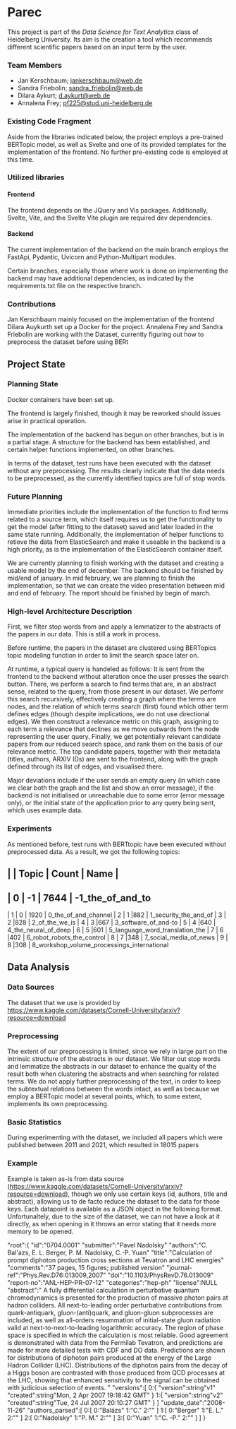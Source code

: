 # Parec
This project is part of the _Data Science for Text Analytics_ class of Heidelberg University. Its aim is the creation a tool which recommends different scientific papers based on an input term by the user. 


### Team Members
- Jan Kerschbaum; jankerschbaum@web.de
- Sandra Friebolin; sandra_friebolin@web.de
- Dilara Aykurt; d.aykurt@web.de
- Annalena Frey; pf225@stud.uni-heidelberg.de

### Existing Code Fragment

Aside from the libraries indicated below, the project employs a pre-trained BERTopic model, as well as Svelte and one of its provided templates for the implementation of the frontend. No further pre-existing code is employed at this time.

### Utilized libraries

#### Frontend

The frontend depends on the JQuery and Vis packages. Additionally, Svelte, Vite, and the Svelte Vite plugin are required dev dependencies. 

#### Backend

The current implementation of the backend on the main branch employs the FastApi, Pydantic, Uvicorn and Python-Multipart modules.

Certain branches, especially those where work is done on implementing the backend may have additional dependencies, as indicated by the requirements.txt file on the respective branch.

### Contributions
Jan Kerschbaum mainly focused on the implementation of the frontend 
Dilara Auykurth set up a Docker for the project.
Annalena Frey and Sandra Friebolin are working with the Dataset, currently figuring out how to preprocess the dataset before using BERt

## Project State

### Planning State
Docker containers have been set up.

The frontend is largely finished, though it may be reworked should issues arise in practical operation.

The implementation of the backend has begun on other branches, but is in a partial stage. A structure for the backend has been established, and certain helper functions implemented, on other branches.

In terms of the dataset, test runs have been executed with the dataset without any preprocessing. The results clearly indicate that the data needs to be preprocessed, as the currently identified topics are full of stop words.

### Future Planning

Immediate priorities include the implementation of the function to find terms related to a source term, which itself requires us to get the functionality to get the model (after fitting to the dataset) saved and later loaded in the same state running. Additionally, the implementation of helper functions to retieve the data from ElasticSearch and make it useable in the backend is a high priority, as is the implementation of the ElasticSearch container itself.

We are currently planning to finish working with the dataset and creating a usable model by the end of december.
The backend should be finished by mid/end of january.
In mid february, we are planning to finish the implementation, so that we can create the video presentation between mid and end of february.
The report should be finished by begin of march.

### High-level Architecture Description

First, we filter stop words from and apply a lemmatizer to the abstracts of the papers in our data. This is still a work in process.

Before runtime, the papers in the dataset are clustered using BERTopics topic modeling function in order to limit the search space later on.

At runtime, a typical query is handeled as follows: It is sent from the frontend to the backend without alteration once the user presses the search button. There, we perform a search to find terms that are, in an abstract sense, related to the query, from those present in our dataset. We perfomr this search recursively, effectively creating a graph where the terms are nodes, and the relation of which terms search (first) found which other term defines edges (though despite implications, we do not use directional edges). We then construct a relevance metric on this graph, assigning to each term a relevance that declines as we move outwards from the node representing the user query. Finally, we get potentially relevant candidate papers from our reduced search space, and rank them on the basis of our relevance metric. The top candidate papers, together with their metadata (titles, authors, ARXIV IDs) are sent to the frontend, along with the graph defined through its list of edges, and visualised there.

Major deviations include if the user sends an empty query (in which case we clear both the graph and the list and show an error message), if the backend is not initialised or unreachable due to some error (error message only), or the initial state of the application prior to any query being sent, which uses example data.

### Experiments
As mentioned before, test runs with BERTtopic have been executed without preprocessed data.
As a result, we got the following topics:

|   | Topic | Count | Name |
--------------------------
| 0 | -1    | 7644  | -1_the_of_and_to
--------------------------------------
| 1 | 0     | 1920  | 0_the_of_and_channel
| 2 | 1     |882    | 1_security_the_and_of
| 3 | 2     |828    | 2_of_the_we_is
| 4 | 3     |667    | 3_software_of_and-to
| 5 | 4     |640    | 4_the_neural_of_deep
| 6 | 5     |601    | 5_language_word_translation_the
| 7 | 6     |402    | 6_robot_robots_the_control
| 8 | 7     |348    | 7_social_media_of_news
| 9 | 8     |308    | 8_workshop_volume_processings_international

## Data Analysis
### Data Sources
The dataset that we use is provided by https://www.kaggle.com/datasets/Cornell-University/arxiv?resource=download 

### Preprocessing

The extent of our preprocessing is limited, since we rely in large part on the intrinsic structure of the abstracts in our dataset. We filter out stop words and lemmatize the abstracts in our dataset to enhance the quality of the result both when clustering the abstracts and when searching for related terms. We do not apply further preprocessing of the text, in order to keep the subtextual relations between the words intact, as well as because we employ a BERTopic model at several points, which, to some extent, implements its own preprocessing.

### Basic Statistics

During experimenting with the dataset, we included all papers which were published between 2011 and 2021, which resulted in 18015 papers

### Example

Example is taken as-is from data source (https://www.kaggle.com/datasets/Cornell-University/arxiv?resource=download), though we only use certain keys (id, authors, title and abstract), allowing us to de facto reduce the dataset to the data for those keys. Each datapoint is available as a JSON object in the following format.
Unfortunaltely, due to the size of the dataset, we can not have a look at it directly, as when opening in it throws an error stating that it needs more memory to be opened.

"root":{
    "id":"0704.0001"
    "submitter":"Pavel Nadolsky"
    "authors":"C. Bal\'azs, E. L. Berger, P. M. Nadolsky, C.-P. Yuan"
    "title":"Calculation of prompt diphoton production cross sections at Tevatron and LHC energies"
    "comments":"37 pages, 15 figures; published version"
    "journal-ref":"Phys.Rev.D76:013009,2007"
    "doi":"10.1103/PhysRevD.76.013009"
    "report-no":"ANL-HEP-PR-07-12"
    "categories":"hep-ph"
    "license":NULL
    "abstract":" A fully differential calculation in perturbative quantum chromodynamics is presented for the production of massive photon pairs at hadron colliders. All next-to-leading order perturbative contributions from quark-antiquark, gluon-(anti)quark, and gluon-gluon subprocesses are included, as well as all-orders resummation of initial-state gluon radiation valid at next-to-next-to-leading logarithmic accuracy. The region of phase space is specified in which the calculation is most reliable. Good agreement is demonstrated with data from the Fermilab Tevatron, and predictions are made for more detailed tests with CDF and DO data. Predictions are shown for distributions of diphoton pairs produced at the energy of the Large Hadron Collider (LHC). Distributions of the diphoton pairs from the decay of a Higgs boson are contrasted with those produced from QCD processes at the LHC, showing that enhanced sensitivity to the signal can be obtained with judicious selection of events. "
    "versions":[
        0:{
            "version":string"v1"
            "created":string"Mon, 2 Apr 2007 19:18:42 GMT"
        }
        1:{
            "version":string"v2"
            "created":string"Tue, 24 Jul 2007 20:10:27 GMT"
        }
    ]
    "update_date":"2008-11-26"
    "authors_parsed":[
        0:[
            0:"Balázs"
            1:"C."
            2:""
        ]
        1:[
            0:"Berger"
            1:"E. L."
            2:""
        ]
        2:[
            0:"Nadolsky"
            1:"P. M."
            2:""
        ]
        3:[
            0:"Yuan"
            1:"C. -P."
            2:""
        ]
    ]
}
